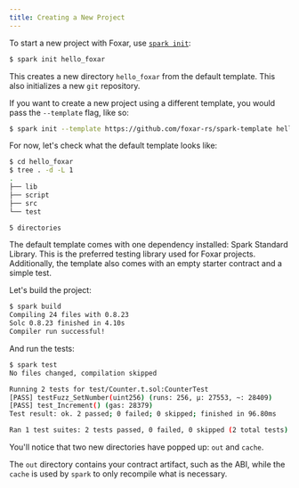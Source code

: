 ```yaml
---
title: Creating a New Project
---
```


To start a new project with Foxar, use [`spark init`](../reference/spark/spark-init.md):

```sh
$ spark init hello_foxar
```

This creates a new directory `hello_foxar` from the default template. This also initializes a new `git` repository.

If you want to create a new project using a different template, you would pass the `--template` flag, like so:

```sh
$ spark init --template https://github.com/foxar-rs/spark-template hello_template
```

For now, let's check what the default template looks like:

```sh
$ cd hello_foxar
$ tree . -d -L 1
.
├── lib
├── script
├── src
└── test

5 directories
```

The default template comes with one dependency installed: Spark Standard Library. This is the preferred testing library used for Foxar projects. Additionally, the template also comes with an empty starter contract and a simple test.

Let's build the project:

```sh
$ spark build
Compiling 24 files with 0.8.23
Solc 0.8.23 finished in 4.10s
Compiler run successful!
```

And run the tests:

```sh
$ spark test
No files changed, compilation skipped

Running 2 tests for test/Counter.t.sol:CounterTest
[PASS] testFuzz_SetNumber(uint256) (runs: 256, μ: 27553, ~: 28409)
[PASS] test_Increment() (gas: 28379)
Test result: ok. 2 passed; 0 failed; 0 skipped; finished in 96.80ms

Ran 1 test suites: 2 tests passed, 0 failed, 0 skipped (2 total tests)
```

You'll notice that two new directories have popped up: `out` and `cache`.

The `out` directory contains your contract artifact, such as the ABI, while the `cache` is used by `spark` to only recompile what is necessary.
